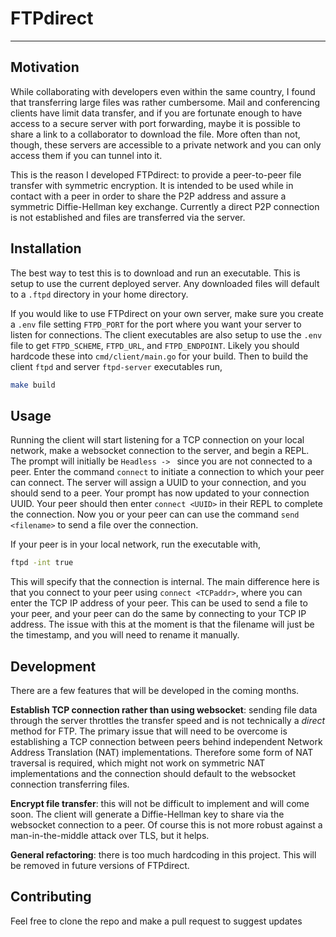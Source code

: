 # FTPdirect
---

## Motivation

While collaborating with developers even within the same country, I found that transferring large files was 
rather cumbersome.
Mail and conferencing clients have limit data transfer, and if you are fortunate enough to have access 
to a secure server with port forwarding, maybe it is possible to share a link to a collaborator to download the file.
More often than not, though, these servers are accessible to a private network and you can only 
access them if you can tunnel into it.

This is the reason I developed FTPdirect: to provide a peer-to-peer file transfer with symmetric encryption.
It is intended to be used while in contact with a peer in order to share the P2P address and assure 
a symmetric Diffie-Hellman key exchange.
Currently a direct P2P connection is not established and files are transferred via the server.

## Installation

The best way to test this is to download and run an executable.
This is setup to use the current deployed server.
Any downloaded files will default to a `.ftpd` directory in your home directory.

If you would like to use FTPdirect on your own server, make sure you create a `.env` file setting `FTPD_PORT`
for the port where you want your server to listen for connections.
The client executables are also setup to use the `.env` file to get `FTPD_SCHEME`, `FTPD_URL`, and `FTPD_ENDPOINT`.
Likely you should hardcode these into `cmd/client/main.go` for your build.
Then to build the client `ftpd` and server `ftpd-server` executables run,

```bash
make build
```

## Usage

Running the client will start listening for a TCP connection on your local network, make a websocket 
connection to the server, and begin a REPL.
The prompt will initially be `Headless -> ` since you are not connected to a peer.
Enter the command `connect` to initiate a connection to which your peer can connect.
The server will assign a UUID to your connection, and you should send to a peer.
Your prompt has now updated to your connection UUID.
Your peer should then enter `connect <UUID>` in their REPL to complete the connection.
Now you or your peer can can use the command `send <filename>` to send a file over the connection.

If your peer is in your local network, run the executable with,

```bash
ftpd -int true
```

This will specify that the connection is internal.
The main difference here is that you connect to your peer using `connect <TCPaddr>`, where 
you can enter the TCP IP address of your peer.
This can be used to send a file to your peer, and your peer can do the same by connecting to your TCP IP address.
The issue with this at the moment is that the filename will just be the timestamp, and you will need to 
rename it manually.

## Development

There are a few features that will be developed in the coming months.

**Establish TCP connection rather than using websocket**: sending file data through the server throttles the 
transfer speed and is not technically a *direct* method for FTP.
The primary issue that will need to be overcome is establishing a TCP connection between peers
behind independent Network Address Translation (NAT) implementations.
Therefore some form of NAT traversal is required, which might not work on symmetric NAT implementations and 
the connection should default to the websocket connection transferring files.

**Encrypt file transfer**: this will not be difficult to implement and will come soon.
The client will generate a Diffie-Hellman key to share via the websocket connection to a peer.
Of course this is not more robust against a man-in-the-middle attack over TLS, but it helps.

**General refactoring**: there is too much hardcoding in this project.
This will be removed in future versions of FTPdirect.

## Contributing

Feel free to clone the repo and make a pull request to suggest updates


